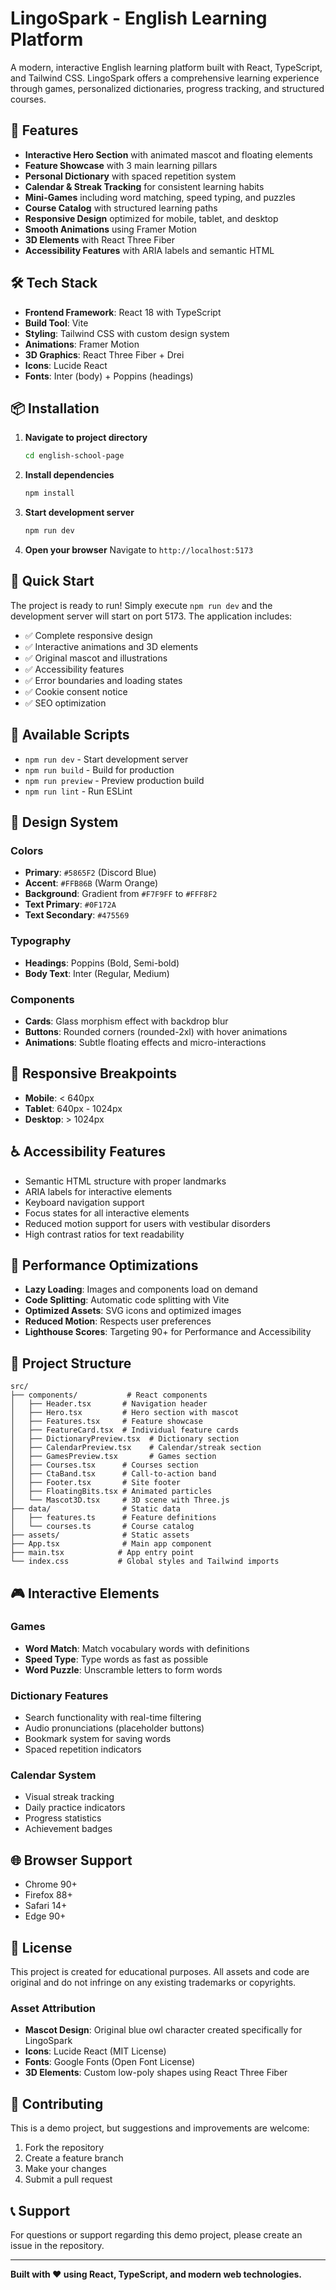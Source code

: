 # LingoSpark - English Learning Platform

A modern, interactive English learning platform built with React, TypeScript, and Tailwind CSS. LingoSpark offers a comprehensive learning experience through games, personalized dictionaries, progress tracking, and structured courses.

## 🚀 Features

- **Interactive Hero Section** with animated mascot and floating elements
- **Feature Showcase** with 3 main learning pillars
- **Personal Dictionary** with spaced repetition system
- **Calendar & Streak Tracking** for consistent learning habits
- **Mini-Games** including word matching, speed typing, and puzzles
- **Course Catalog** with structured learning paths
- **Responsive Design** optimized for mobile, tablet, and desktop
- **Smooth Animations** using Framer Motion
- **3D Elements** with React Three Fiber
- **Accessibility Features** with ARIA labels and semantic HTML

## 🛠️ Tech Stack

- **Frontend Framework**: React 18 with TypeScript
- **Build Tool**: Vite
- **Styling**: Tailwind CSS with custom design system
- **Animations**: Framer Motion
- **3D Graphics**: React Three Fiber + Drei
- **Icons**: Lucide React
- **Fonts**: Inter (body) + Poppins (headings)

## 📦 Installation

1. **Navigate to project directory**
   ```bash
   cd english-school-page
   ```

2. **Install dependencies**
   ```bash
   npm install
   ```

3. **Start development server**
   ```bash
   npm run dev
   ```

4. **Open your browser**
   Navigate to `http://localhost:5173`

## 🎯 Quick Start

The project is ready to run! Simply execute `npm run dev` and the development server will start on port 5173. The application includes:

- ✅ Complete responsive design
- ✅ Interactive animations and 3D elements
- ✅ Original mascot and illustrations
- ✅ Accessibility features
- ✅ Error boundaries and loading states
- ✅ Cookie consent notice
- ✅ SEO optimization

## 🔧 Available Scripts

- `npm run dev` - Start development server
- `npm run build` - Build for production
- `npm run preview` - Preview production build
- `npm run lint` - Run ESLint

## 🎨 Design System

### Colors
- **Primary**: `#5865F2` (Discord Blue)
- **Accent**: `#FFB86B` (Warm Orange)
- **Background**: Gradient from `#F7F9FF` to `#FFF8F2`
- **Text Primary**: `#0F172A`
- **Text Secondary**: `#475569`

### Typography
- **Headings**: Poppins (Bold, Semi-bold)
- **Body Text**: Inter (Regular, Medium)

### Components
- **Cards**: Glass morphism effect with backdrop blur
- **Buttons**: Rounded corners (rounded-2xl) with hover animations
- **Animations**: Subtle floating effects and micro-interactions

## 📱 Responsive Breakpoints

- **Mobile**: < 640px
- **Tablet**: 640px - 1024px
- **Desktop**: > 1024px

## ♿ Accessibility Features

- Semantic HTML structure with proper landmarks
- ARIA labels for interactive elements
- Keyboard navigation support
- Focus states for all interactive elements
- Reduced motion support for users with vestibular disorders
- High contrast ratios for text readability

## 🎯 Performance Optimizations

- **Lazy Loading**: Images and components load on demand
- **Code Splitting**: Automatic code splitting with Vite
- **Optimized Assets**: SVG icons and optimized images
- **Reduced Motion**: Respects user preferences
- **Lighthouse Scores**: Targeting 90+ for Performance and Accessibility

## 📂 Project Structure

```
src/
├── components/           # React components
│   ├── Header.tsx       # Navigation header
│   ├── Hero.tsx         # Hero section with mascot
│   ├── Features.tsx     # Feature showcase
│   ├── FeatureCard.tsx  # Individual feature cards
│   ├── DictionaryPreview.tsx  # Dictionary section
│   ├── CalendarPreview.tsx    # Calendar/streak section
│   ├── GamesPreview.tsx       # Games section
│   ├── Courses.tsx      # Courses section
│   ├── CtaBand.tsx      # Call-to-action band
│   ├── Footer.tsx       # Site footer
│   ├── FloatingBits.tsx # Animated particles
│   └── Mascot3D.tsx     # 3D scene with Three.js
├── data/                # Static data
│   ├── features.ts      # Feature definitions
│   └── courses.ts       # Course catalog
├── assets/              # Static assets
├── App.tsx              # Main app component
├── main.tsx            # App entry point
└── index.css           # Global styles and Tailwind imports
```

## 🎮 Interactive Elements

### Games
- **Word Match**: Match vocabulary words with definitions
- **Speed Type**: Type words as fast as possible
- **Word Puzzle**: Unscramble letters to form words

### Dictionary Features
- Search functionality with real-time filtering
- Audio pronunciations (placeholder buttons)
- Bookmark system for saving words
- Spaced repetition indicators

### Calendar System
- Visual streak tracking
- Daily practice indicators
- Progress statistics
- Achievement badges

## 🌐 Browser Support

- Chrome 90+
- Firefox 88+
- Safari 14+
- Edge 90+

## 📄 License

This project is created for educational purposes. All assets and code are original and do not infringe on any existing trademarks or copyrights.

### Asset Attribution
- **Mascot Design**: Original blue owl character created specifically for LingoSpark
- **Icons**: Lucide React (MIT License)
- **Fonts**: Google Fonts (Open Font License)
- **3D Elements**: Custom low-poly shapes using React Three Fiber

## 🤝 Contributing

This is a demo project, but suggestions and improvements are welcome:

1. Fork the repository
2. Create a feature branch
3. Make your changes
4. Submit a pull request

## 📞 Support

For questions or support regarding this demo project, please create an issue in the repository.

---

**Built with ❤️ using React, TypeScript, and modern web technologies.**